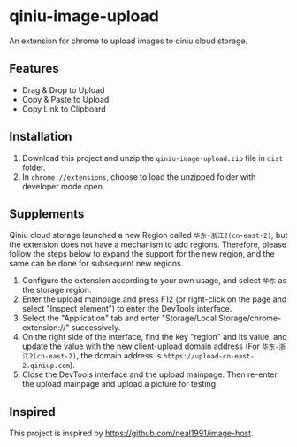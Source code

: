 # qiniu-image-upload

An extension for chrome to upload images to qiniu cloud storage.

## Features

- Drag & Drop to Upload
- Copy & Paste to Upload
- Copy Link to Clipboard

## Installation

1. Download this project and unzip the `qiniu-image-upload.zip` file in `dist` folder.
2. In `chrome://extensions`, choose to load the unzipped folder with developer mode open.

## Supplements

Qiniu cloud storage launched a new Region called `华东-浙江2(cn-east-2)`, but the extension does not have a mechanism to add regions. Therefore, please follow the steps below to expand the support for the new region, and the same can be done for subsequent new regions.

1. Configure the extension according to your own usage, and select `华东` as the storage region.
2. Enter the upload mainpage and press F12 (or right-click on the page and select "Inspect element") to enter the DevTools interface.
3. Select the "Application" tab and enter "Storage/Local Storage/chrome-extension://" successively.
4. On the right side of the interface, find the key "region" and its value, and update the value with the new client-upload domain address (For `华东-浙江2(cn-east-2)`, the domain address is `https://upload-cn-east-2.qiniup.com`).
5. Close the DevTools interface and the upload mainpage. Then re-enter the upload mainpage and upload a picture for testing.

## Inspired

This project is inspired by <https://github.com/neal1991/image-host>.
